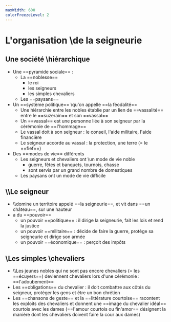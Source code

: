 ```yaml
---
maxWidth: 600
colorFreezeLevel: 2
---
```


# L'organisation \\de la seigneurie

## Une société \\hiérarchique

- Une ==pyramide sociale== : 
	- La ==noblesse==
		- le roi
		- les seigneurs
		- les simples chevaliers
	- Les ==paysans==
- Un ==système politique== \\qu'on appelle ==la féodalité==
	- Une hiérarchie entre les nobles établie par un lien de ==vassalité== entre le ==suzerain== et son ==vassal==
	- Un ==vassal== est une personne liée à son seigneur par la cérémonie de ==l'hommage==
	- Le vassal doit à son seigneur : le conseil, l'aide militaire, l'aide financière
	- Le seigneur accorde au vassal : la protection, une terre (= le ==fief==)
- Des ==modes de vie== différents
   - Les seigneurs et chevaliers ont \\un mode de vie noble
		- guerre, fêtes et banquets, tournois, chasse
		- sont servis par un grand nombre de domestiques
	- Les paysans ont un mode de vie difficile

## \\\\Le seigneur
- \\\\domine un territoire appelé ==la seigneurie==, et vit dans ==un château==, sur une hauteur
- a du ==pouvoir==
	- un pouvoir ==politique== : il dirige la seigneurie, fait les lois et rend la justice
	- un pouvoir ==militaire== : décide de faire la guerre, protège sa seigneurie et dirige son armée
	- un pouvoir ==économique== : perçoit des impôts

## \\Les simples \\chevaliers
- \\\\Les jeunes nobles qui ne sont pas encore chevaliers (= les ==écuyers==) deviennent chevaliers lors d'une cérémonie : ==l'adoubement==
- Les ==obligations== du chevalier : il doit combattre aux côtés du seigneur, protéger les gens et être un bon chrétien
- Les ==chansons de geste== et la ==littérature courtoise== racontent les exploits des chevaliers et donnent une ==image du chevalier idéal== courtois avec les dames (==l'amour courtois ou fin'amor== désignent la manière dont les chevaliers doivent faire la cour aux dames)